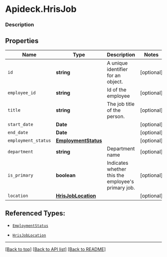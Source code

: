 # Apideck.HrisJob

### Description

## Properties
Name | Type | Description | Notes
------------ | ------------- | ------------- | -------------
`id` | **string** | A unique identifier for an object. | [optional] 
`employee_id` | **string** | Id of the employee | [optional] 
`title` | **string** | The job title of the person. | [optional] 
`start_date` | **Date** |  | [optional] 
`end_date` | **Date** |  | [optional] 
`employment_status` | [**EmploymentStatus**](EmploymentStatus.md) |  | [optional] 
`department` | **string** | Department name | [optional] 
`is_primary` | **boolean** | Indicates whether this the employee\'s primary job. | [optional] 
`location` | [**HrisJobLocation**](HrisJobLocation.md) |  | [optional] 





## Referenced Types:





* [`EmploymentStatus`](EmploymentStatus.md)


* [`HrisJobLocation`](HrisJobLocation.md)

---

[[Back to top]](#) [[Back to API list]](../../../../README.md#documentation-for-api-endpoints) [[Back to README]](../../../../README.md)


